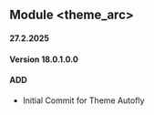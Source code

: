 ## Module <theme_arc>

#### 27.2.2025
#### Version 18.0.1.0.0
#### ADD

- Initial Commit for Theme Autofly 
